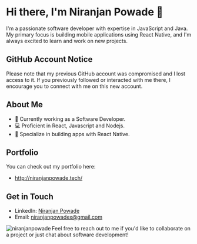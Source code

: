 # Hi there, I'm Niranjan Powade 👋

I'm a passionate software developer with expertise in JavaScript and Java. My primary focus is building mobile applications using React Native, and I'm always excited to learn and work on new projects.

## GitHub Account Notice

Please note that my previous GitHub account was compromised and I lost access to it. If you previously followed or interacted with me there, I encourage you to connect with me on this new account.

## About Me
- 🔭 Currently working as a Software Developer.
- 💻 Proficient in React, Javascript and Nodejs.
- 📱 Specialize in building apps with React Native.

## Portfolio
You can check out my portfolio here:

- http://niranjanpowade.tech/

## Get in Touch
- LinkedIn: [Niranjan Powade](https://www.linkedin.com/in/niranjan-powade-8a712a220/)
- Email: [niranjanpowadex@gmail.com](niranjanpowadex@gmail.com)

<p><img align="left" src="https://github-readme-stats.vercel.app/api/top-langs?username=niranjanpowade&show_icons=true&locale=en&layout=compact" alt="niranjanpowade" /></p>



Feel free to reach out to me if you'd like to collaborate on a project or just chat about software development!
